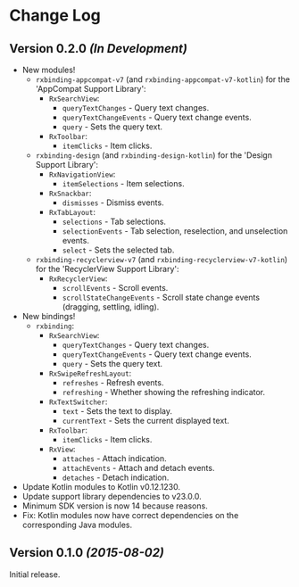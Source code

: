 Change Log
==========

Version 0.2.0 *(In Development)*
--------------------------------

 * New modules!
    * `rxbinding-appcompat-v7` (and `rxbinding-appcompat-v7-kotlin`) for the 'AppCompat Support Library':
       * `RxSearchView`:
          * `queryTextChanges` - Query text changes.
          * `queryTextChangeEvents` - Query text change events.
          * `query` - Sets the query text.
       * `RxToolbar`:
          * `itemClicks` - Item clicks.
    * `rxbinding-design` (and `rxbinding-design-kotlin`) for the 'Design Support Library':
       * `RxNavigationView`:
          * `itemSelections` - Item selections.
       * `RxSnackbar`:
          * `dismisses` - Dismiss events.
       * `RxTabLayout`:
          * `selections` - Tab selections.
          * `selectionEvents` - Tab selection, reselection, and unselection events.
          * `select` - Sets the selected tab.
    * `rxbinding-recyclerview-v7` (and `rxbinding-recyclerview-v7-kotlin`) for the 'RecyclerView Support Library':
       * `RxRecyclerView`:
          * `scrollEvents` - Scroll events.
          * `scrollStateChangeEvents` - Scroll state change events (dragging, settling, idling).
 * New bindings!
    * `rxbinding`:
       * `RxSearchView`:
          * `queryTextChanges` - Query text changes.
          * `queryTextChangeEvents` - Query text change events.
          * `query` - Sets the query text.
       * `RxSwipeRefreshLayout`:
          * `refreshes` - Refresh events.
          * `refreshing` - Whether showing the refreshing indicator.
       * `RxTextSwitcher`:
          * `text` - Sets the text to display.
          * `currentText` - Sets the current displayed text.
       * `RxToolbar`:
          * `itemClicks` - Item clicks.
       * `RxView`:
          * `attaches` - Attach indication.
          * `attachEvents` - Attach and detach events.
          * `detaches` - Detach indication.
 * Update Kotlin modules to Kotlin v0.12.1230.
 * Update support library dependencies to v23.0.0.
 * Minimum SDK version is now 14 because reasons.
 * Fix: Kotlin modules now have correct dependencies on the corresponding Java modules.


Version 0.1.0 *(2015-08-02)*
----------------------------

Initial release.
